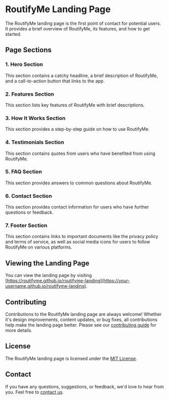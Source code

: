 # RoutifyMe Landing Page

The RoutifyMe landing page is the first point of contact for potential users. It provides a brief overview of RoutifyMe, its features, and how to get started.

## Page Sections

### 1. Hero Section
This section contains a catchy headline, a brief description of RoutifyMe, and a call-to-action button that links to the app.

### 2. Features Section
This section lists key features of RoutifyMe with brief descriptions.

### 3. How It Works Section
This section provides a step-by-step guide on how to use RoutifyMe.

### 4. Testimonials Section
This section contains quotes from users who have benefited from using RoutifyMe.

### 5. FAQ Section
This section provides answers to common questions about RoutifyMe.

### 6. Contact Section
This section provides contact information for users who have further questions or feedback.

### 7. Footer Section
This section contains links to important documents like the privacy policy and terms of service, as well as social media icons for users to follow RoutifyMe on various platforms.

## Viewing the Landing Page

You can view the landing page by visiting [https://routifyme.github.io/routifyme-landing](https://your-username.github.io/routifyme-landing).

## Contributing

Contributions to the RoutifyMe landing page are always welcome! Whether it's design improvements, content updates, or bug fixes, all contributions help make the landing page better. Please see our [contributing guide](CONTRIBUTING.md) for more details.

## License

The RoutifyMe landing page is licensed under the [MIT License](LICENSE).

## Contact

If you have any questions, suggestions, or feedback, we'd love to hear from you. Feel free to [contact us](mailto:johnmnjuguna89@gmail.com).
